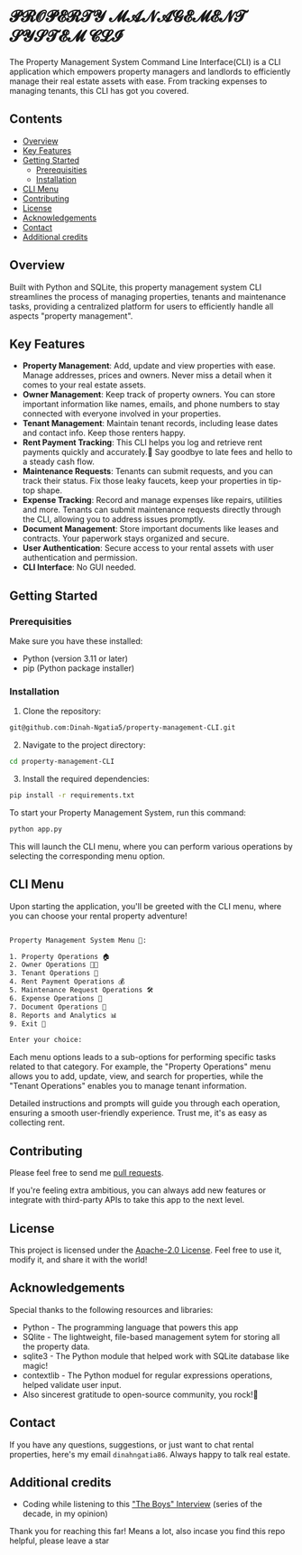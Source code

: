 # 𝓟𝓡𝓞𝓟𝓔𝓡𝓣𝓨 𝓜𝓐𝓝𝓐𝓖𝓔𝓜𝓔𝓝𝓣 𝓢𝓨𝓢𝓣𝓔𝓜 𝓒𝓛𝓘

The Property Management System Command Line Interface(CLI) is a CLI application which empowers property managers and landlords to efficiently manage their real estate assets with ease. From tracking expenses to managing tenants, this CLI has got you covered.


## Contents

- [Overview](https://github.com/Dinah-Ngatia5property-management-CLItab=readme-ov-file#overview)
- [Key Features](https://github.comDinah-Ngatia5/property-management-CLItab=readme-ov-file#key-features)
- [Getting Started](https://github.comDinah-Ngatia5/property-management-CLItab=readme-ov-file#getting-started)
  - [Prerequisities](https://github.comDinah-Ngatia5/property-management-CLItab=readme-ov-file#prerequisities)
  - [Installation](https://github.comDinah-Ngatia5/property-management-CLItab=readme-ov-file#installation)
- [CLI Menu](https://github.com/Dinah-Ngatia5property-management-CLItab=readme-ov-file#cli-menu)
- [Contributing](https://github.comDinah-Ngatia5/property-management-CLItab=readme-ov-file#contributing)
- [License](https://github.com/Dinah-Ngatia5property-management-CLItab=readme-ov-file#license)
- [Acknowledgements](https://github.comDinah-Ngatia5/property-management-CLItab=readme-ov-file#acknowledgements)
- [Contact](https://github.com/Dinah-Ngatia5property-management-CLItab=readme-ov-file#contact)
- [Additional credits](https://github.comDinah-Ngatia5/property-management-CLItab=readme-ov-file#additional-credits)
  

## Overview

Built with Python and SQLite, this property management system CLI streamlines the process of managing properties, tenants and maintenance tasks, providing a centralized platform for users to efficiently handle all aspects "property management".

## Key Features

- **Property Management**: Add, update and view properties with ease. Manage addresses, prices and owners. Never miss a detail when it comes to your real estate assets.
- **Owner Management**: Keep track of property owners. You can store important information like names, emails, and phone numbers to stay connected with everyone involved in your properties.
- **Tenant Management**: Maintain tenant records, including lease dates and contact info. Keep those renters happy.
- **Rent Payment Tracking**: This CLI helps you log and retrieve rent payments quickly and accurately.💸 Say goodbye to late fees and hello to a steady cash flow.
- **Maintenance Requests**: Tenants can submit requests, and you can track their status. Fix those leaky faucets, keep your properties in tip-top shape.
- **Expense Tracking**: Record and manage expenses like repairs, utilities and more. Tenants can submit maintenance requests directly through the CLI, allowing you to address issues promptly.
- **Document Management**: Store important documents like leases and contracts. Your paperwork stays organized and secure.
- **User Authentication**: Secure access to your rental assets with user authentication and permission.
- **CLI Interface**: No GUI needed. 

## Getting Started

### Prerequisities

Make sure you have these installed:

- Python (version 3.11 or later)
- pip (Python package installer)

### Installation

1. Clone the repository:

```bash
git@github.com:Dinah-Ngatia5/property-management-CLI.git
```
   
2. Navigate to the project directory:

```bash
cd property-management-CLI
```

3. Install the required dependencies:

```bash
pip install -r requirements.txt
```

To start your Property Management System, run this command:

```bash
python app.py
```

This will launch the CLI menu, where you can perform various operations by selecting the corresponding menu option.


## CLI Menu

Upon starting the application, you'll be greeted with the CLI menu, where you can choose your rental property adventure!

```bash

Property Management System Menu 🏰:

1. Property Operations 🏠
2. Owner Operations 👨‍💼
3. Tenant Operations 🤝
4. Rent Payment Operations 💰
5. Maintenance Request Operations 🛠️
6. Expense Operations 💸
7. Document Operations 📁
8. Reports and Analytics 📊
9. Exit 🚪

Enter your choice:

```

Each menu options leads to a sub-options for performing specific tasks related to that category. For example, the "Property Operations" menu allows you to add, update, view, and search for properties, while the "Tenant Operations" enables you to manage tenant information.

Detailed instructions and prompts will guide you through each operation, ensuring a smooth user-friendly experience. Trust me, it's as easy as collecting rent.


## Contributing

Please feel free to send me [pull requests](https://github.com/Dinah-Ngatia5/property-management-CLI/pulls).

If you're feeling extra ambitious, you can always add new features or integrate with third-party APIs to take this app to the next level.

## License

This project is licensed under the [Apache-2.0 License](https://github.com/Dinah-Ngatia5/property-management-CLI/blob/main/LICENSE). Feel free to use it, modify it, and share it with the world!

## Acknowledgements

Special thanks to the following resources and libraries:

- Python - The programming language that powers this app
- SQlite - The lightweight, file-based management sytem for storing all the property data.
- sqlite3 - The Python module that helped work with SQLite database like magic! 
- contextlib - The Python moduel for regular expressions operations, helped validate user input.
- Also sincerest gratitude to open-source community, you rock!🤘
  

## Contact

If you have any questions, suggestions, or just want to chat rental properties, here's my email `dinahngatia86`. Always happy to talk real estate.

## Additional credits

- Coding while listening to this ["The Boys" Interview](https://www.youtube.com/watch?v=NaDdZZV0WEQ) (series of the decade, in my opinion)

Thank you for reaching this far! Means a lot, also incase you find this repo helpful, please leave a star


